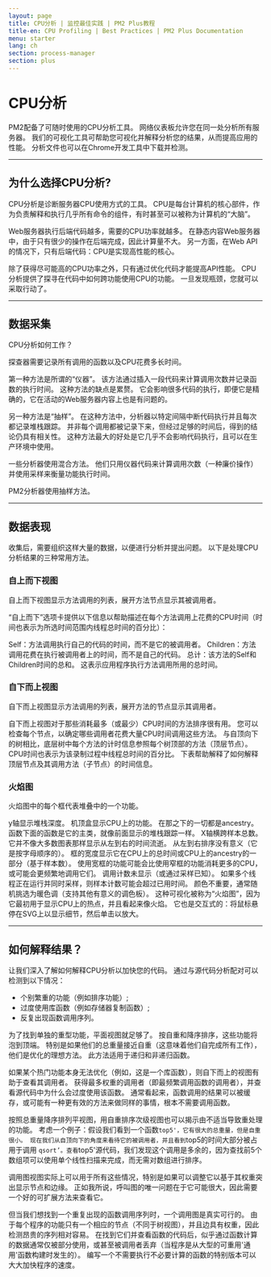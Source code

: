 ```yaml
---
layout: page
title: CPU分析 | 监控最佳实践 | PM2 Plus教程
title-en: CPU Profiling | Best Practices | PM2 Plus Documentation
menu: starter
lang: ch
section: process-manager
section: plus
---
```


# CPU分析

PM2配备了可随时使用的CPU分析工具。 网络仪表板允许您在同一处分析所有服务器。 我们的可视化工具可帮助您可视化并解释分析您的结果，从而提高应用的性能。 分析文件也可以在Chrome开发工具中下载并检测。

---

## 为什么选择CPU分析?

CPU分析是诊断服务器CPU使用方式的工具。 CPU是每台计算机的核心部件，作为负责解释和执行几乎所有命令的组件，有时甚至可以被称为计算机的“大脑”。

Web服务器执行后端代码越多，需要的CPU功率就越多。 在静态内容Web服务器中，由于只有很少的操作在后端完成，因此计算量不大。 另一方面，在Web API的情况下，只有后端代码：CPU是实现高性能的核心。

除了获得尽可能高的CPU功率之外，只有通过优化代码才能提高API性能。 CPU分析提供了探寻在代码中如何跨功能使用CPU的功能。 一旦发现瓶颈，您就可以采取行动了。

---

## 数据采集

CPU分析如何工作？

探查器需要记录所有调用的函数以及CPU花费多长时间。
 
第一种方法是所谓的“仪器”。 该方法通过插入一段代码来计算调用次数并记录函数的执行时间。 这种方法的缺点是累赘。 它会影响很多代码的执行，即便它是精确的，它在活动的Web服务器内容上也是有问题的。

另一种方法是“抽样”。 在这种方法中，分析器以特定间隔中断代码执行并且每次都记录堆栈跟踪。 并非每个调用都被记录下来，但经过足够的时间后，得到的结论仍具有相关性。 这种方法最大的好处是它几乎不会影响代码执行，且可以在生产环境中使用。

一些分析器使用混合方法。 他们只用仪器代码来计算调用次数（一种廉价操作）并使用采样来衡量功能执行时间。

PM2分析器使用抽样方法。

---

## 数据表现

收集后，需要组织这样大量的数据，以便进行分析并提出问题。 以下是处理CPU分析结果的三种常用方法。

### 自上而下视图

自上而下视图显示方法调用的列表，展开方法节点显示其被调用者。

“自上而下”选项卡提供以下信息以帮助描述在每个方法调用上花费的CPU时间（时间也表示为所选时间范围内线程总时间的百分比）：

Self：方法调用执行自己的代码的时间，而不是它的被调用者。
Children：方法调用花费在执行被调用者上的时间，而不是自己的代码。
总计：该方法的Self和Children时间的总和。 这表示应用程序执行方法调用所用的总时间。

### 自下而上视图
 
自下而上视图显示方法调用的列表，展开方法的节点显示其调用者。

自下而上视图对于那些消耗最多（或最少）CPU时间的方法排序很有用。 您可以检查每个节点，以确定哪些调用者花费大量CPU时间调用这些方法。 与自顶向下的树相比，底层树中每个方法的计时信息参照每个树顶部的方法（顶层节点）。 CPU时间也表示为该录制过程中线程总时间的百分比。 下表帮助解释了如何解释顶层节点及其调用方法（子节点）的时间信息。

### 火焰图

火焰图中的每个框代表堆叠中的一个功能。

y轴显示堆栈深度。 机顶盒显示CPU上的功能。 在那之下的一切都是ancestry。 函数下面的函数是它的主类，就像前面显示的堆栈跟踪一样。
X轴横跨样本总数。 它并不像大多数图表那样显示从左到右的时间流逝。 从左到右排序没有意义（它是按字母顺序的）。
框的宽度显示它在CPU上的总时间或CPU上的ancestry的一部分（基于样本数）。 使用宽框的功能可能会比使用窄框的功能消耗更多的CPU，或可能会更频繁地调用它们。 调用计数未显示（或通过采样已知）。
如果多个线程正在运行并同时采样，则样本计数可能会超过已用时间。
颜色不重要，通常随机挑选为暖色调（支持其他有意义的调色板）。 这种可视化被称为“火焰图”，因为它最初用于显示CPU上的热点，并且看起来像火焰。 它也是交互式的：将鼠标悬停在SVG上以显示细节，然后单击以放大。

---

## 如何解释结果？

让我们深入了解如何解释CPU分析以加快您的代码。 通过与源代码分析配对可以检测到以下情况：

- 个别繁重的功能（例如排序功能）;
- 过度使用库函数（例如存储器复制函数）;
- 反复出现函数调用序列。

为了找到单独的重型功能，平面视图就足够了。 按自重和降序排序，这些功能将泡到顶端。 特别是如果他们的总重量接近自重（这意味着他们自完成所有工作），他们是优化的理想方法。 此方法适用于递归和非递归函数。

如果某个热门功能本身无法优化（例如，这是一个库函数），则自下而上的视图有助于查看其调用者。 获得最多权重的调用者（即最频繁调用函数的调用者），并查看源代码中为什么会过度使用该函数。 通常看起来，函数调用的结果可以被缓存，或可能有一种更有效的方法来做同样的事情，根本不需要调用函数。

按照总重量降序排列平视图，用自重排序次级视图也可以揭示由不适当导致重处理的功能。 考虑一个例子：假设我们看到一个函数`top5'，它有很大的总重量，但是自重很小。 现在我们从自顶向下的角度来看待它的被调用者，并且看到`top5的时间大部分被占用于调用 `qsort’。查看`top5'源代码，我们发现这个调用是多余的，因为查找前5个数组项可以使用单个线性扫描来完成，而无需对数组进行排序。

调用图视图实际上可以用于所有这些情况，特别是如果可以调整它以基于其权重突出显示节点和边缘。 正如我所说，呼叫图的唯一问题在于它可能很大，因此需要一个好的可扩展方法来查看它。

但当我们想找到一个重复出现的函数调用序列时，一个调用图是真实可行的。 由于每个程序的功能只有一个相应的节点（不同于树视图），并且边具有权重，因此检测昂贵的序列相对容易。 在找到它们并查看函数的代码后，似乎通过函数计算的数据通常仅被部分使用，或甚至被调用者丢弃（当程序是从大型的可重用'通用'函数构建时发生的）。 编写一个不需要执行不必要计算的函数的特别版本可以大大加快程序的速度。